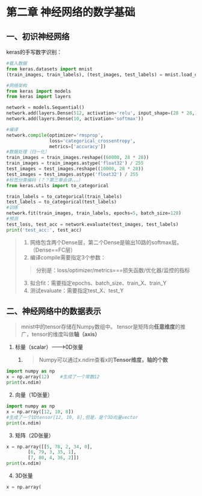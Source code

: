 # 第二章 神经网络的数学基础
## 一、初识神经网络
keras的手写数字识别：
```python
#载入数据
from keras.datasets import mnist
(train_images, train_labels), (test_images, test_labels) = mnist.load_data()

#网络架构
from keras import models
from keras import layers

network = models.Sequential()
network.add(layers.Dense(512, activation='relu', input_shape=(28 * 28,)))
network.add(layers.Dense(10, activation='softmax'))

#编译
network.compile(optimizer='rmsprop',
                loss='categorical_crossentropy',
                metrics=['accuracy'])
#数据处理（归一化）
train_images = train_images.reshape((60000, 28 * 28))
train_images = train_images.astype('float32') / 255
test_images = test_images.reshape((10000, 28 * 28))
test_images = test_images.astype('float32') / 255
#标签分类编码（？？第三章会讲。。。）
from keras.utils import to_categorical

train_labels = to_categorical(train_labels)
test_labels = to_categorical(test_labels)
#训练
network.fit(train_images, train_labels, epochs=5, batch_size=128)
#预测
test_loss, test_acc = network.evaluate(test_images, test_labels)
print('test_acc:', test_acc)
```
>1. 网络包含两个Dense层，第二个Dense是输出10路的softmax层。（Dense==FC层）
>2. 编译compile需要指定3个参数：
>>分别是：loss/optimizer/metrics===损失函数/优化器/监控的指标
>3. 拟合fit：需要指定epochs、batch_size、train_X、train_Y
>4. 测试evaluate：需要指定test_X、test_Y
## 二、神经网络中的数据表示
>mnist中的tensor存储在Numpy数组中。
tensor是矩阵向**任意维度**的推广，tensor的维度叫做**轴（axis）**
1. 标量（scalar）--->0D张量
	1. >Numpy可以通过x.ndim查看x的**Tensor维度，轴的个数**

```python
import numpy as np
x = np.array(12)	#生成了一个常数12
print(x.ndim)
```

2. 向量（1D张量）
```python
import numpy as np
x = np.array([12, 10, 8])	
#生成了一个1Dtensor[12, 10, 8],但是，是个3D向量vector
print(x.ndim)
```
3. 矩阵（2D张量）
```python
x = np.array([[5, 78, 2, 34, 0],
		[6, 79, 3, 35, 1],
		[7, 80, 4, 36, 2]])
print(x.ndim)
```
4. 3D张量
```python
x = np.array(


